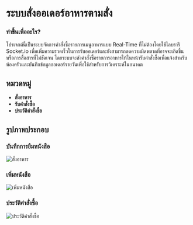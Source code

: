 # ระบบสั่งออเดอร์อาหารตามสั่ง

### ทำขึ้นเพื่ออะไร?

  โปรเจกต์นี้เป็นระบบจัดการคำสั่งซื้อรายการเมนูอาหารแบบ Real-Time ที่ไม่ต้องโดยใช้ไลบรารี Socket.io เพื่อเพิ่มความรวดเร็วในการรับออเดอร์และยังสามารถลดความผิดพลาดที่อาจจะเกิดขึ้นหรือการสื่อสารที่ไม่ชัดเจน โดยระบบจะส่งคำสั่งซื้อรายการอาหารให้ในหน้ารับคำสั่งซื้อเพื่อแจ้งสำหรับห้องครัวและบันทึกข้อมูลออเดอร์รายวันเพื่อใช้สำหรับการวิเคราะห์ในอนาคต

## หมวดหมู่

- **สั่งอาหาร**
- **รับคำสั่งซื้อ**
- **ประวัติคำสั่งซื้อ**

## รูปภาพประกอบ

### บันทึกการยืมหนังสือ
![สั่งอาหาร]([https://img5.pic.in.th/file/secure-sv1/imagec39ba8a36dcd2883.png](https://img5.pic.in.th/file/secure-sv1/image-5e206a951ffa57ea7.png))

### เพิ่มหนังสือ
![เพิ่มหนังสือ]([https://img5.pic.in.th/file/secure-sv1/image-1304e5cbdf5eecd96.png](https://img2.pic.in.th/pic/image-4cc014068f60479e3.png))

### ประวัติคำสั่งซื้อ
![ประวัติคำสั่งซื้อ]([https://img5.pic.in.th/file/secure-sv1/image-27a2c10dc12eaf85c.png](https://img5.pic.in.th/file/secure-sv1/image-3a9a12946ebe325d3.png))
